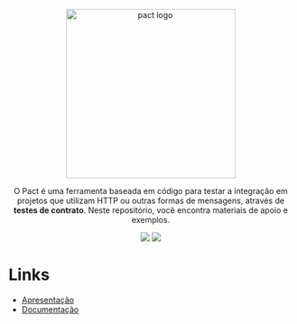 <p align=center>
  <img width="300" src="https://pact.io/assets/img/logo-black.png" alt="pact logo">
</p>
<p align="center">O Pact é uma ferramenta baseada em código para testar a integração em projetos que utilizam HTTP ou outras formas de mensagens, através de <strong>testes de contrato</strong>. Neste repositório, você encontra materiais de apoio e exemplos.</p>

<p align=center>
  <img src="https://img.shields.io/badge/versão-1-green">
  <img src="https://img.shields.io/badge/exemplos-blue">
</p>

# Links
- [Apresentação](https://docs.google.com/presentation/d/1jSXlUpi85LP3SDS0OK0B8DAOx88CRAgduegBcMIiXlE/edit?usp=sharing)
- [Documentação](https://docs.pact.io/)

